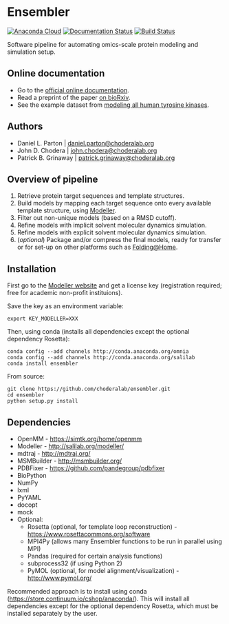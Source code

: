 Ensembler
=========

[![Anaconda Cloud](https://anaconda.org/omnia/ensembler/badges/version.svg)](https://anaconda.org/omnia/ensembler)
[![Documentation Status](https://readthedocs.org/projects/ensembler/badge/?version=latest)](http://ensembler.readthedocs.org/en/latest/)
[![Build Status](https://travis-ci.org/choderalab/ensembler.svg?branch=master)](https://travis-ci.org/choderalab/ensembler)

Software pipeline for automating omics-scale protein modeling and simulation setup.

Online documentation
--------------------
* Go to the [official online documentation](http://ensembler.readthedocs.org/).
* Read a preprint of the paper [on bioRxiv](http://dx.doi.org/10.1101/018036).
* See the example dataset from [modeling all human tyrosine kinases](http://datadryad.org/review?doi=doi:10.5061/dryad.7fg32).

Authors
-------

* Daniel L. Parton | daniel.parton@choderalab.org
* John D. Chodera | john.chodera@choderalab.org
* Patrick B. Grinaway | patrick.grinaway@choderalab.org

Overview of pipeline
--------------------

1. Retrieve protein target sequences and template structures.
2. Build models by mapping each target sequence onto every available template structure, using [Modeller](http://salilab.org/modeller/).
3. Filter out non-unique models (based on a RMSD cutoff).
4. Refine models with implicit solvent molecular dynamics simulation.
5. Refine models with explicit solvent molecular dynamics simulation.
6. (_optional_) Package and/or compress the final models, ready for transfer or for set-up on other platforms such as [Folding@Home](http://folding.stanford.edu/).

Installation
------------

First go to the [Modeller website](http://salilab.org/modeller/) and get a license key (registration required; free for academic non-profit instituions).

Save the key as an environment variable:

    export KEY_MODELLER=XXX

Then, using conda (installs all dependencies except the optional dependency Rosetta):

    conda config --add channels http://conda.anaconda.org/omnia
    conda config --add channels http://conda.anaconda.org/salilab
    conda install ensembler

From source:

    git clone https://github.com/choderalab/ensembler.git
    cd ensembler
    python setup.py install

Dependencies
------------

* OpenMM - https://simtk.org/home/openmm
* Modeller - http://salilab.org/modeller/
* mdtraj - http://mdtraj.org/
* MSMBuilder - http://msmbuilder.org/
* PDBFixer - https://github.com/pandegroup/pdbfixer
* BioPython
* NumPy
* lxml
* PyYAML
* docopt
* mock
* Optional:
  * Rosetta (optional, for template loop reconstruction) - https://www.rosettacommons.org/software
  * MPI4Py (allows many Ensembler functions to be run in parallel using MPI)
  * Pandas (required for certain analysis functions)
  * subprocess32 (if using Python 2)
  * PyMOL (optional, for model alignment/visualization) - http://www.pymol.org/

Recommended approach is to install using conda (https://store.continuum.io/cshop/anaconda/). This will install all dependencies except for the optional dependency Rosetta, which must be installed separately by the user.
